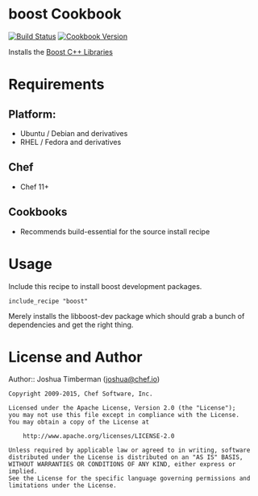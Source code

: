 boost Cookbook
==============

[![Build Status](https://travis-ci.org/chef-cookbooks/boost.svg?branch=master)](https://travis-ci.org/chef-cookbooks/boost)
[![Cookbook Version](https://img.shields.io/cookbook/v/boost.svg)](https://supermarket.chef.io/cookbooks/boost)


Installs the [Boost C++ Libraries](http://www.boost.org/)

Requirements
============

## Platform:

* Ubuntu / Debian and derivatives
* RHEL / Fedora and derivatives

## Chef
* Chef 11+

## Cookbooks
* Recommends build-essential for the source install recipe


Usage
=====

Include this recipe to install boost development packages.

    include_recipe "boost"

Merely installs the libboost-dev package which should grab a bunch of dependencies and get the right thing.

License and Author
==================

Author:: Joshua Timberman (<joshua@chef.io>)

```text
Copyright 2009-2015, Chef Software, Inc.

Licensed under the Apache License, Version 2.0 (the "License");
you may not use this file except in compliance with the License.
You may obtain a copy of the License at

    http://www.apache.org/licenses/LICENSE-2.0

Unless required by applicable law or agreed to in writing, software
distributed under the License is distributed on an "AS IS" BASIS,
WITHOUT WARRANTIES OR CONDITIONS OF ANY KIND, either express or implied.
See the License for the specific language governing permissions and
limitations under the License.
```
